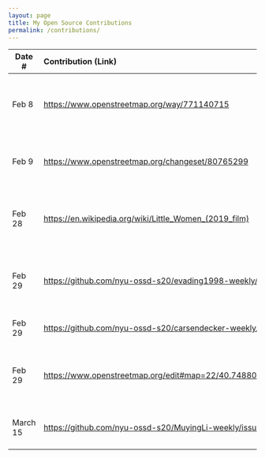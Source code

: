 ```yaml
---
layout: page
title: My Open Source Contributions
permalink: /contributions/
---
```


<!--
Type of the contribution should be "Wikipedia edit", "OpenStreet Map feature", "Documentation", "Course website", "Blog",
"Browse Add-on", etc.

The description should include a brief summary of what you did.

Replace the first row with your own contribution. 

-->



| Date #       | Contribution (Link)  | Type  | Description |
|---|:---|:---|:---|
| Feb 8   | https://www.openstreetmap.org/way/771140715    |     OpenStreetMap| I added a tag of a park in Queens and its address|
| Feb 9| https://www.openstreetmap.org/changeset/80765299 | OpenStreetMap    | I added a tag and location for a school in Queens     |
| Feb 28| https://en.wikipedia.org/wiki/Little_Women_(2019_film)| Wikipidea    | I added details about the movie the page describes |
| Feb 29 | https://github.com/nyu-ossd-s20/evading1998-weekly/issues/3 | GitHub (evading-1989)    |  I opened an issue about wrong dates on his/her blog posts  |
| Feb 29 | https://github.com/nyu-ossd-s20/carsendecker-weekly/issues/1 | GitHub (carsendecker-weekly)    |  I opened an issue for a broken link  |
| Feb 29 | https://www.openstreetmap.org/edit#map=22/40.74880/-73.89241 | OpenStreetMap    |  Added a resturant near my parents house in Queens  |
| March 15 | https://github.com/nyu-ossd-s20/MuyingLi-weekly/issues/2 | GitHub (MuyingLi)    | Opened an issue about a wrong link |





